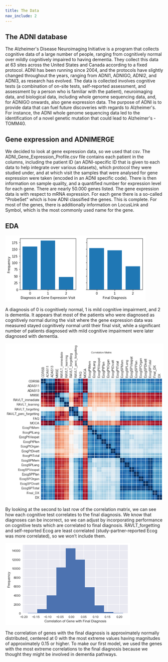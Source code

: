 ```yaml
---
title: The Data
nav_include: 2
---
```


The ADNI database
-------------

The Alzheimer's Disease Neuroimaging Initiative is a program that collects cognitive data of a large number of people, ranging from cognitively normal over mildly cognitively impaired to having dementia. They collect this data at 63 sites across the United States and Canada according to a fixed protocol. ADNI has been running since 2004, and the protocols have slightly changed throughout the years, ranging from ADNI1, ADNIGO, ADNI2, and ADNI3, as research has evolved. The data is collected involves cognitive tests (a combination of on-site tests, self-reported assessment, and assessment by a person who is familiar with the patient), neuroimaging data, and biological data, including whole genome sequencing data, and, for ADNIGO onwards, also gene expression data. The purpose of ADNI is to provide data that can fuel future discoveries with regards to Alzheimer's. For instance, the ADNI whole genome sequencing data led to the identification of a novel genetic mutation that could lead to Alzheimer's - TOMM40.


Gene expression and ADNIMERGE
-------------
We decided to look at gene expression data, so we used that csv. The ADNI_Gene_Expression_Profile.csv file contains each patient in the columns, including the patient ID (an ADNI-specific ID that is given to each data to help integrate over various datasets), which protocol they were studied under, and at which visit the samples that were analysed for gene expression were taken (encoded in an ADNI specific code). There is then information on sample quality, and a quantified number for expression level for each gene. There are nearly 50.000 genes listed. The gene expression data is with respect to mRNA expression. For each gene there is a so-called "ProbeSet" which is how ADNI classified the genes. This is complete. For most of the genes, there is additionally information on LocusLink and Symbol, which is the most commonly used name for the gene.


EDA
-------------

![dx to final](images/EDA_24_1.png)

A diagnosis of 0 is cognitively normal, 1 is mild cognitive impairment, and 2 is dementia. It appears that most of the patients who were diagnosed as cognitively normal during the visit where the gene expression data was measured stayed cognitively normal until their final visit, while a significant number of patients diagnosed with mild cognitive impairment were later diagnosed with dementia.

![corr_matrix](images/EDA_34_2.png)

By looking at the second to last row of the correlation matrix, we can see how each cognitive test correlates to the final diagnosis. We know that diagnoses can be incorrect, so we can adjust by incorporating performance on cognitive tests which are correlated to final diagnosis. RAVLT_forgetting and self-reported Ecog are least correlated (study-partner-reported Ecog was more correlated), so we won’t include them.

![correlations](images/EDA_11_0.png)

The correlation of genes with the final diagnosis is approximately normally distributed, centered at 0 with the most extreme values having magnitudes of approximately 0.15 or higher. To make our first model, we used the genes with the most extreme correlations to the final diagnosis because we thought they might be involved in dementia pathways.
